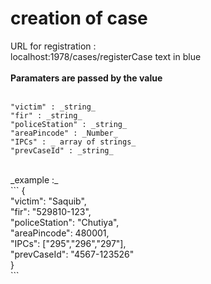 # creation of case

URL for registration : <br/>
localhost:1978/cases/registerCase text in blue <br/>
<br/>
**Paramaters are passed by the value**<br/>
<br/>
```
"victim" : _string_
"fir" : _string_
"policeStation" : _string_
"areaPincode" : _Number_
"IPCs" : _ array of strings_
"prevCaseId" : _string_
```
<br/>
_example :_
<br/>
```
{<br/>
       "victim": "Saquib",<br/>
        "fir": "529810-123",<br/>
        "policeStation": "Chutiya",<br/>
        "areaPincode": 480001,<br/>
        "IPCs": ["295","296","297"],<br/>
        "prevCaseId": "4567-123526"<br/>
}<br/>
```
